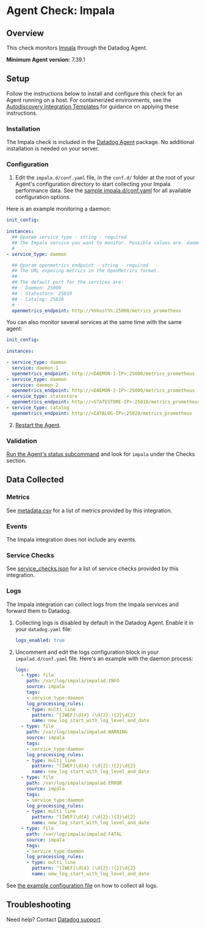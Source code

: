 # Agent Check: Impala

## Overview

This check monitors [Impala][1] through the Datadog Agent.

**Minimum Agent version:** 7.39.1

## Setup

Follow the instructions below to install and configure this check for an Agent running on a host. For containerized environments, see the [Autodiscovery Integration Templates][3] for guidance on applying these instructions.

### Installation

The Impala check is included in the [Datadog Agent][2] package.
No additional installation is needed on your server.

### Configuration

1. Edit the `impala.d/conf.yaml` file, in the `conf.d/` folder at the root of your Agent's configuration directory to start collecting your Impala performance data. See the [sample impala.d/conf.yaml][4] for all available configuration options.

Here is an example monitoring a daemon:

```yaml
init_config:
   
instances:
  ## @param service_type - string - required
  ## The Impala service you want to monitor. Possible values are `daemon`, `statestore`, and `catalog`.
  #
- service_type: daemon

  ## @param openmetrics_endpoint - string - required
  ## The URL exposing metrics in the OpenMetrics format.
  ##
  ## The default port for the services are:
  ## - Daemon: 25000
  ## - Statestore: 25010
  ## - Catalog: 25020
  #
  openmetrics_endpoint: http://%%host%%:25000/metrics_prometheus
```

You can also monitor several services at the same time with the same agent:

```yaml
init_config:
   
instances:

- service_type: daemon
  service: daemon-1
  openmetrics_endpoint: http://<DAEMON-1-IP>:25000/metrics_prometheus
- service_type: daemon
  service: daemon-2
  openmetrics_endpoint: http://<DAEMON-2-IP>:25000/metrics_prometheus
- service_type: statestore
  openmetrics_endpoint: http://<STATESTORE-IP>:25010/metrics_prometheus
- service_type: catalog
  openmetrics_endpoint: http://<CATALOG-IP>:25020/metrics_prometheus
```

2. [Restart the Agent][5].

### Validation

[Run the Agent's status subcommand][6] and look for `impala` under the Checks section.

## Data Collected

### Metrics

See [metadata.csv][7] for a list of metrics provided by this integration.

### Events

The Impala integration does not include any events.

### Service Checks

See [service_checks.json][8] for a list of service checks provided by this integration.

### Logs

The Impala integration can collect logs from the Impala services and forward them to Datadog. 

1. Collecting logs is disabled by default in the Datadog Agent. Enable it in your `datadog.yaml` file:

   ```yaml
   logs_enabled: true
   ```

2. Uncomment and edit the logs configuration block in your `impalad.d/conf.yaml` file. Here's an example with the daemon process:

   ```yaml
   logs:
     - type: file
       path: /var/log/impala/impalad.INFO
       source: impala
       tags:
       - service_type:daemon
       log_processing_rules:
       - type: multi_line
         pattern: ^[IWEF]\d{4} (\d{2}:){2}\d{2}
         name: new_log_start_with_log_level_and_date
     - type: file
       path: /var/log/impala/impalad.WARNING
       source: impala
       tags:
       - service_type:daemon
       log_processing_rules:
       - type: multi_line
         pattern: ^[IWEF]\d{4} (\d{2}:){2}\d{2}
         name: new_log_start_with_log_level_and_date
     - type: file
       path: /var/log/impala/impalad.ERROR
       source: impala
       tags:
       - service_type:daemon
       log_processing_rules:
       - type: multi_line
         pattern: ^[IWEF]\d{4} (\d{2}:){2}\d{2}
         name: new_log_start_with_log_level_and_date
     - type: file
       path: /var/log/impala/impalad.FATAL
       source: impala
       tags:
       - service_type:daemon
       log_processing_rules:
       - type: multi_line
         pattern: ^[IWEF]\d{4} (\d{2}:){2}\d{2}
         name: new_log_start_with_log_level_and_date
   ```

See [the example configuration file][10] on how to collect all logs.

## Troubleshooting

Need help? Contact [Datadog support][9].


[1]: https://impala.apache.org
[2]: /account/settings/agent/latest
[3]: https://docs.datadoghq.com/agent/kubernetes/integrations/
[4]: https://github.com/DataDog/integrations-core/blob/master/impala/datadog_checks/impala/data/conf.yaml.example
[5]: https://docs.datadoghq.com/agent/guide/agent-commands/#start-stop-and-restart-the-agent
[6]: https://docs.datadoghq.com/agent/guide/agent-commands/#agent-status-and-information
[7]: https://github.com/DataDog/integrations-core/blob/master/impala/metadata.csv
[8]: https://github.com/DataDog/integrations-core/blob/master/impala/assets/service_checks.json
[9]: https://docs.datadoghq.com/help/
[10]: https://github.com/DataDog/integrations-core/blob/master/impala/datadog_checks/impala/data/conf.yaml.example#L632-L755
